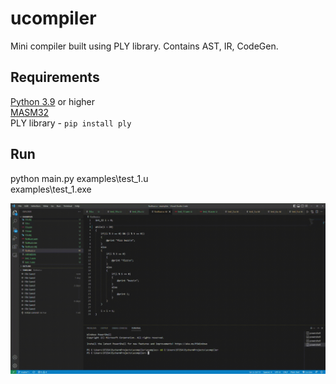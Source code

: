 ucompiler
=========
Mini compiler built using PLY library.
Contains AST, IR, CodeGen.

Requirements
------------
[Python 3.9](https://www.python.org/downloads/) or higher \
[MASM32](https://www.masm32.com/download.htm) \
PLY library - ```pip install ply```

Run
---
python main.py examples\test_1.u\
examples\test_1.exe

<img src="example.gif" width="1024"/>
